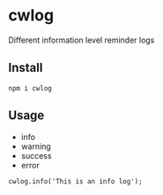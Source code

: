 # cwlog

Different information level reminder logs

## Install

```
npm i cwlog
```

## Usage

* info
* warning
* success
* error

```
cwlog.info('This is an info log');
```
